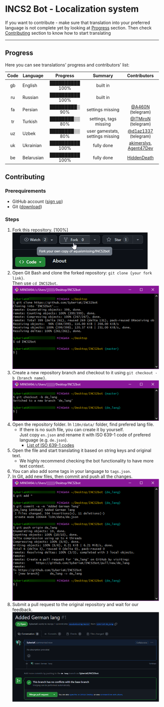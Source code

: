 # INCS2 Bot - Localization system

If you want to contribute - make sure that translation into your preferred language is not complete yet by looking at [Progress](#progress) section.
Then check [Contributing](#contributing) section to know how to start translating

---

## Progress

Here you can see translations' progress and contributors' list:

| Code | Language     |    Progress     |             Summary              |        Contributors        |
|:----:|--------------|:---------------:|:--------------------------------:|:--------------------------:|
|  gb  | English      | ██████████ 100% |             built in             |                            |
|  ru  | Russian      | ██████████ 100% |             built in             |                            |
|  fa  | Persian      | █████████▒ 90%  |         settings missing         |    [@A460N] (telegram)     |
|  tr  | Turkish      | ████████▒▒ 80%  |      settings, tags missing      |   [@ITMiroN] (telegram)    |
|  uz  | Uzbek        | ████████▒▒ 80%  | user gamestats, settings missing |   [@d1az1337] (telegram)   |
|  uk  | Ukrainian    | ██████████ 100% |            fully done            | [akimerslys], [Agent47Dev] |
|  be  | Belarusian   | ██████████ 100% |            fully done            |       [HiddenDeath]        |

## Contributing 

### Prerequirements

- GitHub account ([sign up](https://github.com/signup))
- Git ([download](https://git-scm.com/))

### Steps

1. Fork this repository. [100%]
   \
   ![forking repository](../media/fork_repo.png)
2. Open Git Bash and clone the forked repository: `git clone {your fork link}`.
   \
   Then use `cd INCS2bot`.
   \
   ![cloning repository](../media/clone_repo.png)
3. Create a new repository branch and checkout to it using `git checkout -b {branch name}`.
   \
   ![creating branch](../media/create_branch.png)
4. Open the repository folder. In `l10n/data/` folder, find prefered lang file.
   - If there is no such file, you can create it by yourself.
     \
     Just copy `en.json` and rename it with ISO 639-1 code of prefered language (e.g. `de.json`).
      - [List of ISO 639-1 codes](https://en.wikipedia.org/wiki/List_of_ISO_639-1_codes)
5. Open the file and start translating it based on string keys and original text.
   - We highly recommend checking the bot functionality to have more text context.
6. You can also add some tags in your language to `tags.json`.
7. In Git, add new files, then commit and push all the changes.
   \
   ![commiting changes](../media/commit_changes.png)
8. Submit a pull request to the original repository and wait for our feedback.
   \
   ![submiting pull](../media/submit_pull_request.png)


[@A460N]: https://t.me/A460N
[@ITMiroN]: https://t.me/ITMiroN
[@d1az1337]: https://t.me/d1az1337
[akimerslys]: https://github.com/akimerslys
[Agent47Dev]: https://github.com/Agent47Dev
[HiddenDeath]: https://github.com/HiddenDeath